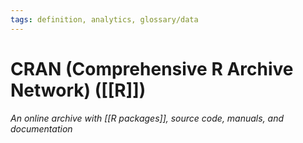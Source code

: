 ```yaml
---
tags: definition, analytics, glossary/data
---
```

#  CRAN (Comprehensive R Archive Network) ([[R]])
*An online archive with [[R packages]], source code, manuals, and documentation*
